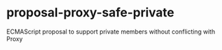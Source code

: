 # proposal-proxy-safe-private
ECMAScript proposal to support private members without conflicting with Proxy
